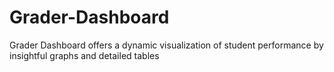 # Grader-Dashboard
Grader Dashboard offers a dynamic visualization of student performance by insightful graphs and detailed tables 
